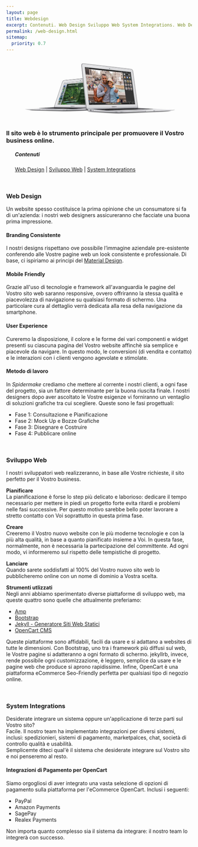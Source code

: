 ```yaml
---
layout: page
title: Webdesign
excerpt: Contenuti. Web Design Sviluppo Web System Integrations. Web Design. Un website spesso costituisce la prima opinione che un consumatore si fa di ...
permalink: /web-design.html
sitemap:
  priority: 0.7
---
```


<img src="/img/SpiderMake-web-design.jpg" alt="SpiderMake webdesign, web designer a Udine " title="SpiderMake webdesign, web designer a Udine">
<br/>

### Il sito web è lo strumento principale per promuovere il Vostro business online.

<div class="section-center">

<ul class="toc"><h5>Contenuti</h5>
<a href="#web-design">Web Design</a> |
<a href="#sviluppo-web">Sviluppo Web</a> |
<a href="#system-integrations">System Integrations</a>
</ul>

<br>

<h3 id="web-design">Web Design</h3><p>Un website spesso costituisce la prima opinione che un consumatore si fa di un'azienda: i nostri web designers assicureranno che facciate una buona prima impressione.</p><h4>Branding Consistente</h4><p>I nostri designs rispettano ove possibile l’immagine aziendale pre-esistente conferendo alle Vostre pagine web un look consistente e professionale. Di base, ci ispiriamo ai principi del <a href="https://design.google.com/resources/" rel="nofollow">Material Design</a>.</p><h4>Mobile Friendly</h4><p> Grazie all'uso di tecnologie e framework all'avanguardia le pagine del Vostro sito web saranno responsive, ovvero offriranno la stessa qualità e piacevolezza di navigazione su qualsiasi formato di schermo. Una particolare cura al dettaglio verrà dedicata alla resa della navigazione da smartphone.</p><h4>User Experience</h4><p> Cureremo la disposizione, il colore e le forme dei vari componenti e widget presenti su ciascuna pagina del Vostro website affinchè sia semplice e piacevole da navigare. In questo modo, le conversioni (di vendita e contatto) e le interazioni con i clienti vengono agevolate e stimolate.</p><h4>Metodo di lavoro</h4><p> In <em>Spidermake</em> crediamo che mettere al corrente i nostri clienti, a ogni fase del progetto, sia un fattore determinante per la buona riuscita finale. I nostri designers dopo aver ascoltato le Vostre esigenze vi forniranno un ventaglio di soluzioni grafiche tra cui scegliere. Queste sono le fasi progettuali:</p>

<ul>
<li>Fase 1: Consultazione e Pianificazione</li><li>Fase 2: Mock Up e Bozze Grafiche</li><li>Fase 3: Disegnare e Costruire</li><li>Fase 4: Pubblicare online</li>
</ul>

<br>

<h3 id="sviluppo-web"> Sviluppo Web</h3>
<p>I nostri sviluppatori web realizzeranno, in base alle Vostre richieste, il sito perfetto per il Vostro business.</p><p><b>Pianificare</b><br> La pianificazione è forse lo step più delicato e laborioso: dedicare il tempo necessario per mettere in piedi un progetto forte evita ritardi e problemi nelle fasi successive. Per questo motivo sarebbe bello poter lavorare a stretto contatto con Voi soprattutto in questa prima fase.</p><p><b>Creare</b><br> Creeremo il Vostro nuovo website con le più moderne tecnologie e con la più alta qualità, in base a quanto pianificato insieme a Voi. In questa fase, normalmente, non è necessaria la partecipazione del committente. Ad ogni modo, vi informeremo sul rispetto delle tempistiche di progetto.</p><p><b>Lanciare</b><br> Quando sarete soddisfatti al 100% del Vostro nuovo sito web lo pubblicheremo online con un nome di dominio a Vostra scelta.</p><p><b>Strumenti utlizzati</b><br> Negli anni abbiamo sperimentato diverse piattaforme di sviluppo web, ma queste quattro sono quelle che attualmente preferiamo:</p>

<ul>
<li><a href="https://www.ampproject.org" rel="nofollow">Amp</a></li><li><a href="https://v4-alpha.getbootstrap.com/" rel="nofollow">Bootstrap</a></li><li><a href="https://jekyllrb.com/" rel="nofollow">Jekyll - Generatore Siti Web Statici</a></li><li><a href="https://www.opencart.com/index.php?route=cms/feature" rel="nofollow">OpenCart CMS</a></li>
</ul>

<p> Queste piattaforme sono affidabili, facili da usare e si adattano a websites di tutte le dimensioni. Con Bootstrap, uno tra i framework più diffusi sul web, le Vostre pagine si adatteranno a ogni formato di schermo. jekyllrb, invece, rende possibile ogni customizzazione, è leggero, semplice da usare e le pagine web che produce si aprono rapidissime. Infine, OpenCart è una piattaforma eCommerce Seo-Friendly perfetta per qualsiasi tipo di negozio online.
</p>
<br>
<h3 id="system-integrations"> System Integrations</h3>
<p> Desiderate integrare un sistema oppure un'applicazione di terze parti sul Vostro sito?<br> Facile. Il nostro team ha implementato integrazioni per diversi sistemi, inclusi: spedizionieri, sistemi di pagamento, marketpalces, chat, società di controllo qualità e usabilità.<br> Semplicemte diteci qual'è il sistema che desiderate integrare sul Vostro sito e noi penseremo al resto.</p><h4><b>Integrazioni di Pagamento per OpenCart</b></h4><p>Siamo orgogliosi di aver integrato una vasta selezione di opzioni di pagamento sulla piattaforma per l'eCommerce OpenCart. Inclusi i seguenti:</p>

<ul>
<li>PayPal</li><li>Amazon Payments</li><li>SagePay</li><li>Realex Payments</li>
</ul>

<p>Non importa quanto complesso sia il sistema da integrare: il nostro team lo integrerà con successo.</p>
</div>
